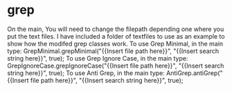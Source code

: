 # grep
On the main, You will need to change the filepath depending one where you put the text files. I have included a folder of textfiles to use as an example to show how the modifed grep classes work. 
To use Grep Minimal, in the main type: GrepMinimal.grepMinimal("{{Insert file path here}}", "{{Insert search string here}}", true);
To use Grep Ignore Case, in the main type: GrepIgnoreCase.grepIgnoreCase("{{Insert file path here}}", "{{Insert search string here}}", true);
To use Anti Grep, in the main type: AntiGrep.antiGrep("{{Insert file path here}}", "{{Insert search string here}}", true);
